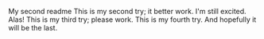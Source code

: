 My second readme
This is my second try; it better work.
I'm still excited.
Alas! This is my third try; please work.
This is my fourth try.
And hopefully it will be the last.
